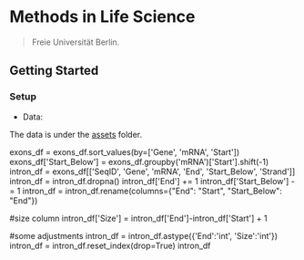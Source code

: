 # Methods in Life Science

> Freie Universität Berlin.

## Getting Started

### Setup

 - Data:

The data is under the [assets](/assets) folder.


exons_df = exons_df.sort_values(by=['Gene', 'mRNA', 'Start'])
exons_df['Start_Below'] = exons_df.groupby('mRNA')['Start'].shift(-1)
intron_df = exons_df[['SeqID', 'Gene', 'mRNA', 'End', 'Start_Below', 'Strand']]
intron_df = intron_df.dropna()
intron_df['End'] += 1
intron_df['Start_Below'] -= 1
intron_df = intron_df.rename(columns={"End": "Start", "Start_Below": "End"})

#size column
intron_df['Size'] = intron_df['End']-intron_df['Start'] + 1

#some adjustments
intron_df = intron_df.astype({'End':'int', 'Size':'int'})
intron_df = intron_df.reset_index(drop=True)
intron_df
